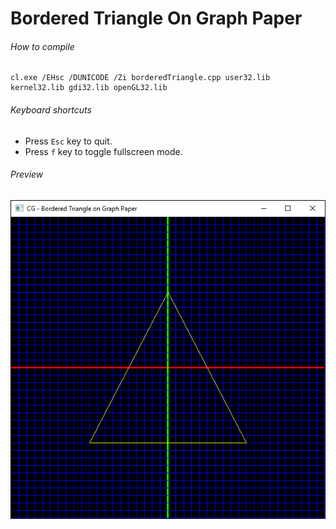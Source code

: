 Bordered Triangle On Graph Paper
================================

###### How to compile

```
cl.exe /EHsc /DUNICODE /Zi borderedTriangle.cpp user32.lib kernel32.lib gdi32.lib openGL32.lib
```

###### Keyboard shortcuts
- Press ```Esc``` key to quit.
- Press ```f``` key to toggle fullscreen mode.

###### Preview
![borderedTriangle][borderedTriangle-image]

<!-- Image declaration -->

[borderedTriangle-image]: ./preview/borderedTriangle.png "Bordered Triangle on Graph Paper"
